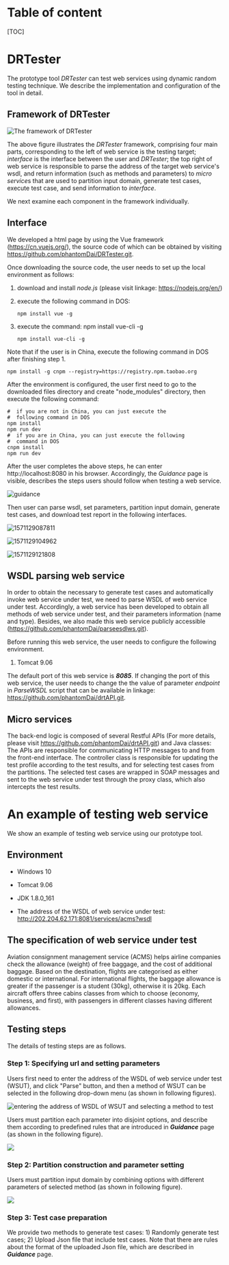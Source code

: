 

# Table of content

[TOC]

# DRTester

The prototype tool *DRTester* can test web services using dynamic random testing technique. We describe the implementation and configuration of the tool in detail.

## Framework of DRTester



![The framework of DRTester](https://github.com/phantomDai/DRTester/raw/master/pictures/framework.png)

The above figure illustrates the *DRTester* framework, comprising four main parts, corresponding to the left of web service is the testing target; *interface* is the interface between the user and *DRTester*; the top right of web service is responsible to parse the address of the target web service's wsdl, and return information (such as methods and parameters) to *micro service*s that are used to partition input domain, generate test cases, execute test case, and send information to *interface*. 

We next examine each component in the framework individually.

## Interface



 We developed a html page by using the Vue framework (https://cn.vuejs.org/), the source code of which can be obtained by visiting https://github.com/phantomDai/DRTester.git. 

Once downloading the source code, the user needs to set up the local environment as follows:

1. download and install *node.js* (please visit linkage: https://nodejs.org/en/)

2. execute the following command in DOS: 

   ```
   npm install vue -g
   ```

3. execute the command: npm install vue-cli -g

   ```
   npm install vue-cli -g
   ```

Note that if the user is in China, execute the following command in DOS after finishing step 1. 

```
npm install -g cnpm --registry=https://registry.npm.taobao.org
```

After the environment is configured, the user first need to go to the downloaded files directory and create "node_modules" directory, then execute the following command:

```
#  if you are not in China, you can just execute the 
#  following command in DOS
npm install
npm run dev
#  if you are in China, you can just execute the following 
#  command in DOS
cnpm install
npm run dev
```

After the user completes the above steps, he can enter http://localhost:8080 in his browser. Accordingly, the *Guidance* page is visible, describes the steps users  should follow when testing a web service.

![guidance](https://github.com/phantomDai/DRTester/raw/master/pictures/blank/guidance.png)

Then user can parse wsdl, set parameters, partition input domain, generate test cases, and download test report in the following interfaces.

![1571129087811](pictures\blank\1.png)

![1571129104962](pictures\blank\2.png)

![1571129121808](pictures\blank\3.png)

## WSDL parsing web service 

In order to obtain the necessary to generate test cases and automatically invoke web service under test, we need to parse WSDL of web service under test. Accordingly, a web service has been developed to obtain all methods of web service under test, and their parameters information (name and type). Besides, we also made this web service publicly accessible (https://github.com/phantomDai/parseesdlws.git). 

Before running this web service, the user needs to configure the following environment.

1. Tomcat 9.06

The default port of this web service is ***8085***. If changing the port of this web service, the user needs to change the the value of parameter *endpoint* in  *ParseWSDL* script that can be available in linkage: https://github.com/phantomDai/drtAPI.git.

## Micro services

The back-end logic is composed of several Restful APIs (For more details, please visit https://github.com/phantomDai/drtAPI.git) and Java classes: The APIs are responsible for communicating HTTP messages to and from the front-end interface. The controller class is responsible for updating the test profile according to the test results, and for selecting test cases from the partitions. The selected test cases are wrapped in SOAP messages and sent to the web service under test through the proxy class, which also intercepts the test results.

# An example of testing web service

We show an example of testing web service using our prototype tool. 

## Environment

- Windows 10

- Tomcat 9.06

- JDK 1.8.0_161

- The address of the WSDL of web service under test: http://202.204.62.171:8081/services/acms?wsdl

## The specification of web service under test  
Aviation consignment management service (ACMS) helps airline companies check the allowance (weight) of free baggage, and the cost of additional baggage. Based on the destination, flights are categorised as either domestic or international. For international flights, the baggage allowance is greater if the passenger is a student (30kg), otherwise it is 20kg. Each aircraft offers three cabins classes from which to choose (economy, business, and first), with passengers in different classes having different allowances.

## Testing steps

The details of testing steps are as follows.

### Step 1: Specifying url and setting parameters

Users first need to enter the address of the WSDL of web service under test (WSUT), and click "Parse" button, and then a method of WSUT can be selected in the  following drop-down menu (as shown in following figures).

![entering the address of WSDL of WSUT and selecting a method to test](pictures\微信图片_20191017170455.png)

 Users must partition each parameter into disjoint options, and describe them according to predefined rules that are introduced in ***Guidance*** page (as shown in the following figure).

![](pictures\微信图片_20191017170436.png)

### Step 2: Partition construction and parameter setting

Users must partition input domain by combining options with different parameters of selected method (as shown in following figure).

  ![](pictures\微信图片_20191017170500.png)

 ### Step 3: Test case preparation

We provide two methods to generate test cases: 1) Randomly generate test cases; 2) Upload Json file that include test cases. Note that there are rules about the format of the uploaded Json file, which are described in ***Guidance*** page.






